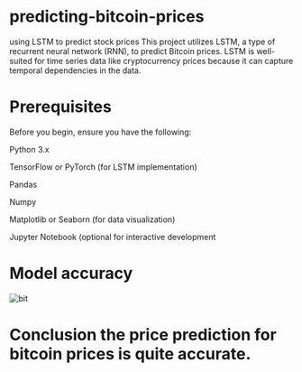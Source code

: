 # predicting-bitcoin-prices
using LSTM to predict stock prices
This project utilizes LSTM, a type of recurrent neural network (RNN), to predict Bitcoin prices. LSTM is well-suited for time series data like cryptocurrency prices because it can capture temporal dependencies in the data.
# Prerequisites
Before you begin, ensure you have the following:

Python 3.x

TensorFlow or PyTorch (for LSTM implementation)

Pandas

Numpy

Matplotlib or Seaborn (for data visualization)

Jupyter Notebook (optional for interactive development

# Model accuracy 
![bit](https://github.com/abayomi-hayes/predicting-bitcoin-prices/assets/119630129/a78f1927-0f33-4f90-814c-69ce179df178)



# Conclusion the price prediction for bitcoin prices is quite accurate.

